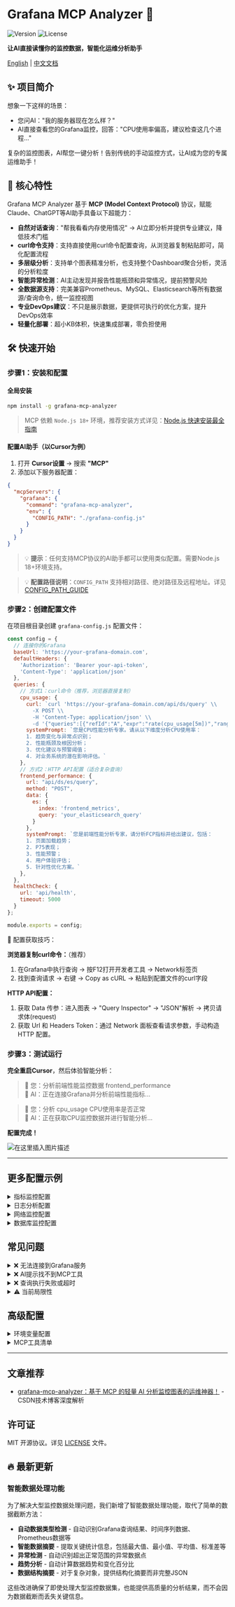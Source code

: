 # Grafana MCP Analyzer 🤖

![Version](https://img.shields.io/npm/v/grafana-mcp-analyzer) ![License](https://img.shields.io/npm/l/grafana-mcp-analyzer) 

**让AI直接读懂你的监控数据，智能化运维分析助手**

[English](https://github.com/SailingCoder/grafana-mcp-analyzer/blob/main/README_EN.md) | [中文文档](https://github.com/SailingCoder/grafana-mcp-analyzer/blob/main/README.md)

## ✨ 项目简介

想象一下这样的场景：
- 您问AI："我的服务器现在怎么样？" 
- AI直接查看您的Grafana监控，回答："CPU使用率偏高，建议检查这几个进程..."

复杂的监控图表，AI帮您一键分析！告别传统的手动监控方式，让AI成为您的专属运维助手！

## 🚀 核心特性

Grafana MCP Analyzer 基于 **MCP (Model Context Protocol)** 协议，赋能Claude、ChatGPT等AI助手具备以下超能力：

- **自然对话查询**："帮我看看内存使用情况" → AI立即分析并提供专业建议，降低技术门槛
- **curl命令支持**：支持直接使用curl命令配置查询，从浏览器复制粘贴即可，简化配置流程
- **多层级分析**：支持单个图表精准分析，也支持整个Dashboard聚合分析，灵活的分析粒度
- **智能异常检测**：AI主动发现并报告性能瓶颈和异常情况，提前预警风险
- **全数据源支持**：完美兼容Prometheus、MySQL、Elasticsearch等所有数据源/查询命令，统一监控视图
- **专业DevOps建议**：不只是展示数据，更提供可执行的优化方案，提升DevOps效率
- **轻量化部署**：超小KB体积，快速集成部署，零负担使用

## 🛠️ 快速开始

### 步骤1：安装和配置

#### 全局安装
```bash
npm install -g grafana-mcp-analyzer
```
> MCP 依赖 `Node.js 18+` 环境，推荐安装方式详见：[Node.js 快速安装最全指南](https://blog.csdn.net/qq_37834631/article/details/148457021?spm=1001.2014.3001.5501)

#### 配置AI助手（以Cursor为例）

1. 打开 **Cursor设置** → 搜索 **"MCP"**
2. 添加以下服务器配置：

```json
{
  "mcpServers": {
    "grafana": {
      "command": "grafana-mcp-analyzer",
      "env": {
        "CONFIG_PATH": "./grafana-config.js"
      }
    }
  }
}
```

> 💡 **提示**：任何支持MCP协议的AI助手都可以使用类似配置。需要Node.js 18+环境支持。

> 💡 **配置路径说明**：`CONFIG_PATH` 支持相对路径、绝对路径及远程地址。详见 [CONFIG_PATH_GUIDE](https://github.com/SailingCoder/grafana-mcp-analyzer/blob/main/docs/CONFIG_PATH_GUIDE.md)

### 步骤2：创建配置文件

在项目根目录创建 `grafana-config.js` 配置文件：

```javascript
const config = {
  // 连接你的Grafana
  baseUrl: 'https://your-grafana-domain.com',
  defaultHeaders: {
    'Authorization': 'Bearer your-api-token',
    'Content-Type': 'application/json'
  },
  queries: {
    // 方式1：curl命令（推荐，浏览器直接复制）
    cpu_usage: {
      curl: `curl 'https://your-grafana-domain.com/api/ds/query' \\
        -X POST \\
        -H 'Content-Type: application/json' \\
        -d '{"queries":[{"refId":"A","expr":"rate(cpu_usage[5m])","range":{"from":"now-1h","to":"now"}}]}'`,
      systemPrompt: `您是CPU性能分析专家。请从以下维度分析CPU使用率：
      1. 趋势变化与异常点识别；
      2. 性能瓶颈及根因分析；
      3. 优化建议与预警阈值；
      4. 对业务系统的潜在影响评估。`
    },
    // 方式2：HTTP API配置（适合复杂查询）
    frontend_performance: {
      url: "api/ds/es/query",
      method: "POST",
      data: {
        es: {
          index: 'frontend_metrics',
          query: 'your_elasticsearch_query'
        }
      },
      systemPrompt: `您是前端性能分析专家，请分析FCP指标并给出建议，包括：
      1. 页面加载趋势；
      2. P75表现；
      3. 性能预警；
      4. 用户体验评估；
      5. 针对性优化方案。`
    },
  },
  healthCheck: { 
    url: 'api/health',
    timeout: 5000
  }
};

module.exports = config;
```

📌 配置获取技巧：

**浏览器复制curl命令：**（推荐）
1. 在Grafana中执行查询 → 按F12打开开发者工具 → Network标签页
2. 找到查询请求 → 右键 → Copy as cURL → 粘贴到配置文件的curl字段

**HTTP API配置：**
1. 获取 Data 传参：进入图表 → "Query Inspector" → "JSON"解析 → 拷贝请求体(request)
2. 获取 Url 和 Headers Token：通过 Network 面板查看请求参数，手动构造 HTTP 配置。

### 步骤3：测试运行

**完全重启Cursor**，然后体验智能分析：

> 👤 您：分析前端性能监控数据 frontend\_performance\
> 🤖 AI：正在连接Grafana并分析前端性能指标...

> 👤 您：分析 cpu\_usage CPU使用率是否正常\
> 🤖 AI：正在获取CPU监控数据并进行智能分析...

**配置完成！**

![在这里插入图片描述](https://i-blog.csdnimg.cn/direct/922ac00595694c5796556586b224d63f.png#pic_center)


---

## 更多配置示例

<details>
<summary>指标监控配置</summary>

```javascript
// 指标查询
prometheus_metrics: {
  curl: `curl 'api/ds/query' \\
    -X POST \\
    -H 'Content-Type: application/json' \\
    -d '{"queries":[{
      "refId":"A",
      "expr":"node_memory_MemAvailable_bytes / node_memory_MemTotal_bytes * 100",
      "range":{"from":"now-2h","to":"now"}
    }]}'`,
  systemPrompt: `内存使用率专家分析：重点关注内存泄漏风险、使用趋势、异常波动和优化建议。`
}
```

</details>

<details>
<summary>日志分析配置</summary>

```javascript
// Elasticsearch日志查询
error_logs: {
  url: "api/ds/es/query", 
  method: "POST",
  data: {
    es: {
      index: "app-logs-*",
      query: {
        "query": {
          "bool": {
            "must": [
              {"term": {"level": "ERROR"}},
              {"range": {"@timestamp": {"gte": "now-1h"}}}
            ]
          }
        }
      }
    }
  },
  systemPrompt: `日志分析专家：识别错误模式、频率分析、影响评估和问题定位建议。`
}
```

</details>

<details>
<summary>网络监控配置</summary>

```javascript
// 网络延迟监控
network_latency: {
  curl: `curl 'api/ds/query' \\
    -X POST \\
    -d '{"queries":[{
      "refId":"A", 
      "expr":"histogram_quantile(0.95, rate(http_request_duration_seconds_bucket[5m]))",
      "range":{"from":"now-30m","to":"now"}
    }]}'`,
  systemPrompt: `网络性能专家：分析P95延迟、识别慢请求、网络瓶颈定位和优化策略。`
}
```

</details>

<details>
<summary>数据库监控配置</summary>

```javascript
// MySQL性能监控
mysql_performance: {
  url: "api/ds/mysql/query",
  method: "POST", 
  data: {
    sql: "SELECT * FROM performance_schema.events_statements_summary_by_digest ORDER BY avg_timer_wait DESC LIMIT 10"
  },
  systemPrompt: `数据库性能专家：慢查询分析、索引优化建议、查询性能趋势评估。`
}
```

</details>

## 常见问题

<details>
<summary>❌ 无法连接到Grafana服务</summary>

- 检查Grafana地址格式：必须包含`https://`或`http://`
- 验证API密钥有效性：确保未过期且有足够权限
- 测试网络连通性和防火墙设置

</details>

<details>
<summary>❌ AI提示找不到MCP工具</summary>

- 完全退出Cursor并重新启动
- 检查配置文件路径是否正确
- 确保Node.js版本 ≥ 18（node -v）

</details>

<details>
<summary>❌ 查询执行失败或超时</summary>

- 增加timeout设置
- 检查数据源连接状态
- 数据量过大，减小时间范围

</details>

<details>
<summary>⚠️ 当前局限性</summary>

（受限于 AI 模型上下文处理能力）

- **更适用于中小规模数据分析**：当前分析能力主要聚焦在中小体量的监控数据，适合日常巡检、局部异常定位等场景，基本可覆盖常规运维需求
- **大数据量场景仍存挑战**：在处理大规模监控数据时，受限于现阶段 AI 模型的上下文处理能力，可能出现重复调用自定义 Tool 的现象。建议在当前阶段通过**缩小查询范围**作为权宜之计

随着 AI 模型在上下文方面的持续进步，未来在大数据量处理方面有望获得更好的支持。同时，该库后续也会迭代大数据场景下提供更稳健的能力优化方案。

</details>

## 高级配置

<details>
<summary>环境变量配置</summary>

```bash
export GRAFANA_URL="https://your-grafana.com"
export GRAFANA_TOKEN="your-api-token"
```

</details>

<details>
<summary>MCP工具清单</summary>

| 工具 | 功能 | 使用场景 |
|------|------|----------|
| `analyze_query` | 查询+AI分析 | 需要专业建议 |
| `execute_query` | 原始数据查询 | 仅需要数据 |
| `check_health` | 健康检查 | 状态监控 |
| `list_queries` | 查询列表 | 查看配置 |

工具使用方式

```javascript
// AI助手会自动选择合适的工具
👤 "分析CPU使用情况" → 🤖 调用 analyze_query
👤 "获取内存数据" → 🤖 调用 execute_query  
👤 "检查服务状态" → 🤖 调用 check_health
👤 "有哪些监控查询" → 🤖 调用 list_queries
```
</details>

---

## 文章推荐

- [grafana-mcp-analyzer：基于 MCP 的轻量 AI 分析监控图表的运维神器！](https://blog.csdn.net/qq_37834631/article/details/148473620?spm=1001.2014.3001.5501) - CSDN技术博客深度解析

## 许可证

MIT 开源协议。详见 [LICENSE](LICENSE) 文件。

## 🔥 最新更新

### 智能数据处理功能

为了解决大型监控数据处理问题，我们新增了智能数据处理功能，取代了简单的数据截断方法：

- **自动数据类型检测** - 自动识别Grafana查询结果、时间序列数据、Prometheus数据等
- **智能数据摘要** - 提取关键统计信息，包括最大值、最小值、平均值、标准差等
- **异常检测** - 自动识别超出正常范围的异常数据点
- **趋势分析** - 自动计算数据趋势和变化百分比
- **数据结构摘要** - 对于复杂对象，提供结构化摘要而非完整JSON

这些改进确保了即使处理大型监控数据集，也能提供高质量的分析结果，而不会因为数据截断而丢失关键信息。

